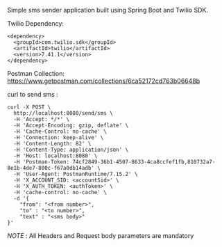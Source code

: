 Simple sms sender application built using Spring Boot and Twilio SDK.

Twilio Dependency:
```
<dependency>
  <groupId>com.twilio.sdk</groupId>
  <artifactId>twilio</artifactId>
  <version>7.41.1</version>
</dependency>
```

Postman Collection:
https://www.getpostman.com/collections/6ca52172cd763b06648b

curl to send sms : 

```
curl -X POST \
  http://localhost:8080/send/sms \
  -H 'Accept: */*' \
  -H 'Accept-Encoding: gzip, deflate' \
  -H 'Cache-Control: no-cache' \
  -H 'Connection: keep-alive' \
  -H 'Content-Length: 82' \
  -H 'Content-Type: application/json' \
  -H 'Host: localhost:8080' \
  -H 'Postman-Token: 74cf2849-36b1-4507-8633-4ca8ccfef1fb,810732a7-8e1b-4de7-800c-f67a0db14adb' \
  -H 'User-Agent: PostmanRuntime/7.15.2' \
  -H 'X_ACCOUNT_SID: <accountSid>' \
  -H 'X_AUTH_TOKEN: <authToken>' \
  -H 'cache-control: no-cache' \
  -d '{
	"from": "<from number>",
	"to" : "<to number>",
	"text" : "<sms body>"
}'
```

*NOTE* : All Headers and Request body parameters are mandatory
